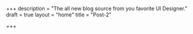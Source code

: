 +++
description = "The all new blog source from you favorite UI Designer."
draft = true
layout = "home"
title = "Post-2"

+++
